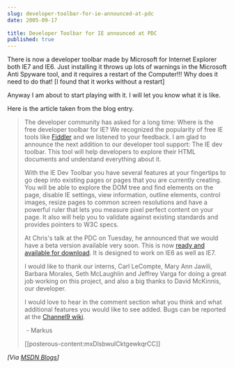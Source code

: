 ```yaml
---
slug: developer-toolbar-for-ie-announced-at-pdc
date: 2005-09-17
 
title: Developer Toolbar for IE announced at PDC
published: true
---
```

There is now a developer toolbar made by Microsoft for Internet Explorer both IE7 and IE6.  Just installing it throws up lots of warnings in the Microsoft Anti Spyware tool, and it requires a restart of the Computer!!! Why does it need to do that! [I found that it works without a restart]<p />Anyway I am about to start playing with it.  I will let you know what it is like.<p />Here is the article taken from the blog entry.<blockquote>
<p>The developer community has asked for a long time: Where is the free developer toolbar for IE? We recognized the popularity of free IE tools like <a href="http://msdn.microsoft.com/library/default.asp?url=/library/en-us/dnwebgen/html/IE_IntroFiddler.asp">Fiddler</a> and we listened to your feedback. I am glad to announce the next addition to our developer tool support: The IE dev toolbar. This tool will help developers to explore their HTML documents and understand everything about it. </p>
<p>With the IE Dev Toolbar you have several features at your fingertips to go deep into existing pages or pages that you are currently creating. You will be able to explore the DOM tree and find elements on the page, disable IE settings, view information, outline elements, control images, resize pages to common screen resolutions and have a powerful ruler that lets you measure pixel perfect content on your page. It also will help you to validate against existing standards and provides pointers to W3C specs. </p>
<p>At Chris's talk at the PDC on Tuesday, he announced that we would have a beta version available very soon. This is now <a href="http://www.microsoft.com/downloads/details.aspx?FamilyID=e59c3964-672d-4511-bb3e-2d5e1db91038&amp;displaylang=en">ready and available for download</a>. It is designed to work on IE6 as well as IE7. </p>
<p>I would like to thank our interns, Carl LeCompte, Mary Ann Jawili, Barbara Morales, Seth McLaughlin and Jeffrey Varga for doing a great job working on this project, and also a big thanks to David McKinnis, our developer.</p>
<p>I would love to hear in the comment section what you think and what additional features you would like to see added. Bugs can be reported at the <a href="http://channel9.msdn.com/wiki/default.aspx/Channel9.InternetExplorerDevToolbar">Channel9 wiki</a>. </p>
<p> - Markus</p>
[[posterous-content:mxDlsbwuICktgewkqrCC]]
</blockquote><i>[Via <a href="http://blogs.msdn.com/ie/archive/2005/09/16/469686.aspx">MSDN Blogs</a>]</i><p />

